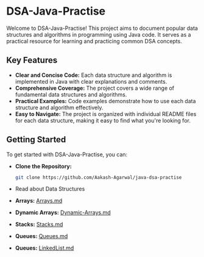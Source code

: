 # DSA-Java-Practise

Welcome to DSA-Java-Practise! This project aims to document popular data structures and algorithms in programming using Java code.  It serves as a practical resource for learning and practicing common DSA concepts.

## Key Features

* **Clear and Concise Code:**  Each data structure and algorithm is implemented in Java with clear explanations and comments.
* **Comprehensive Coverage:** The project covers a wide range of fundamental data structures and algorithms.
* **Practical Examples:**  Code examples demonstrate how to use each data structure and algorithm effectively.
* **Easy to Navigate:** The project is organized with individual README files for each data structure, making it easy to find what you're looking for.

## Getting Started

To get started with DSA-Java-Practise, you can:

* **Clone the Repository:**
   ```bash
   git clone https://github.com/Aakash-Agarwal/java-dsa-practise
    ```

* Read about Data Structures
* **Arrays:** [Arrays.md](Arrays.md)
* **Dynamic Arrays:** [Dynamic-Arrays.md](Arrays.md)
* **Stacks:** [Stacks.md](Stacks.md)
* **Queues:** [Queues.md](Queue.md)
* **Queues:** [LinkedList.md](LinkedList.md)

